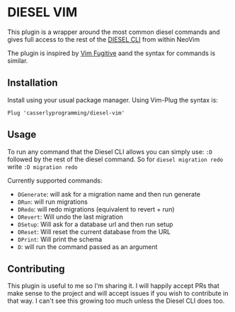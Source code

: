 # DIESEL VIM

This plugin is a wrapper around the most common diesel commands and gives full access to the rest of the [DIESEL CLI](https://github.com/diesel-rs/diesel/tree/master/diesel_cli) from within NeoVim

The plugin is inspired by [Vim Fugitive](https://github.com/tpope/vim-fugitive)
aand the syntax for commands is similar.

## Installation
Install using your usual package manager. Using Vim-Plug the syntax is: 

```
Plug 'casserlyprogramming/diesel-vim'
```

## Usage

To run any command that the Diesel CLI allows you can simply use: `:D` followed
by the rest of the diesel command. So for `diesel migration redo` write `:D
migration redo`

Currently supported commands: 
- `DGenerate`: will ask for a migration name and then run generate
- `DRun`: will run migrations
- `DRedo`: will redo migrations (equivalent to revert + run)
- `DRevert`: Will undo the last migration
- `DSetup`: Will ask for a database url and then run setup
- `DReset`: Will reset the current database from the URL
- `DPrint`: Will print the schema
- `D`: will run the command passed as an argument

## Contributing
This plugin is useful to me so I'm sharing it. I will happily accept PRs that
make sense to the project and will accept issues if you wish to contribute in
that way. I can't see this growing too much unless the Diesel CLI does too. 
